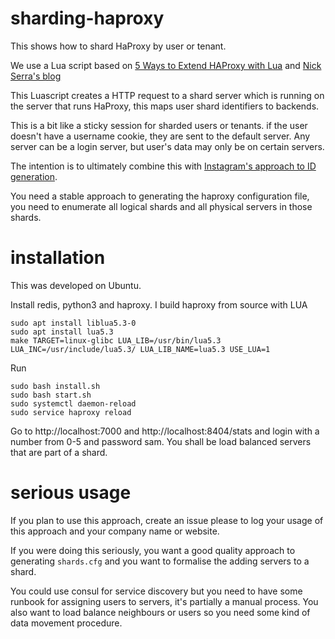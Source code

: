 # sharding-haproxy

This shows how to shard HaProxy by user or tenant.

We use a Lua script based on [5 Ways to Extend HAProxy with Lua](https://www.haproxy.com/blog/5-ways-to-extend-haproxy-with-lua/) and [Nick Serra's blog](https://tech.nickserra.com/2019/12/03/haproxy-dynamic-backend-selection-with-lua-script/)

This Luascript creates a HTTP request to a shard server which is running on the server that runs HaProxy, this maps user shard identifiers to backends.

This is a bit like a sticky session for sharded users or tenants. if the user doesn't have a username cookie, they are sent to the default server. Any server can be a login server, but user's data may only be on certain servers.

The intention is to ultimately combine this with [Instagram's approach to ID generation](https://instagram-engineering.com/sharding-ids-at-instagram-1cf5a71e5a5c?gi=4b7f98f4ba9d).

You need a stable approach to generating the haproxy configuration file, you need to enumerate all logical shards and all physical servers in those shards.

# installation

This was developed on Ubuntu.

Install redis, python3 and haproxy. I build haproxy from source with LUA 

```
sudo apt install liblua5.3-0
sudo apt install lua5.3
make TARGET=linux-glibc LUA_LIB=/usr/bin/lua5.3 LUA_INC=/usr/include/lua5.3/ LUA_LIB_NAME=lua5.3 USE_LUA=1
```

Run
```
sudo bash install.sh
sudo bash start.sh
sudo systemctl daemon-reload
sudo service haproxy reload
```

Go to http://localhost:7000 and http://localhost:8404/stats and login with a number from 0-5 and password sam. You shall be load balanced servers that are part of a shard.

# serious usage

If you plan to use this approach, create an issue please to log your usage of this approach and your company name or website.

If you were doing this seriously, you want a good quality approach to generating `shards.cfg` and you want to formalise the adding servers to a shard.

You could use consul for service discovery but you need to have some runbook for assigning users to servers, it's partially a manual process. You also want to load balance neighbours or users so you need some kind of data movement procedure.
